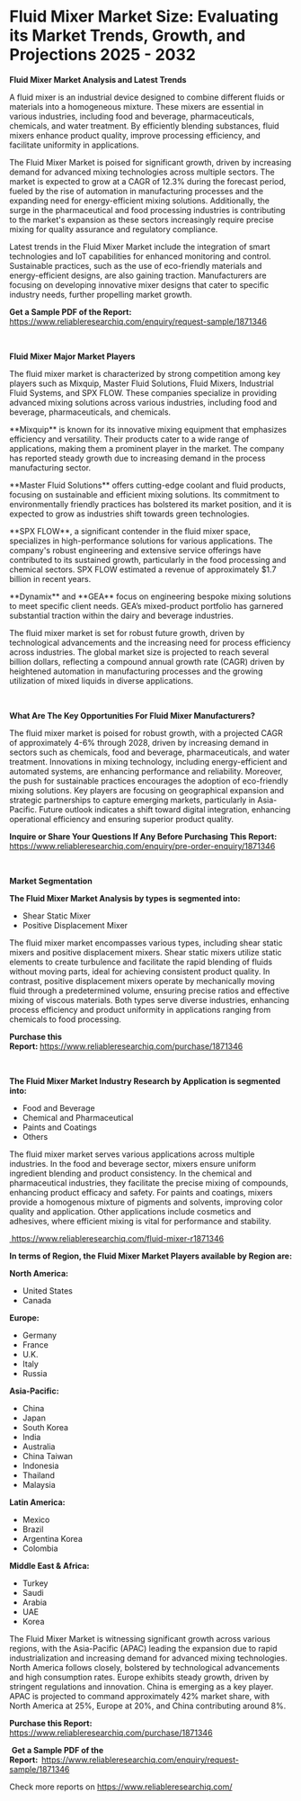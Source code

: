 <p><h1>Fluid Mixer Market Size: Evaluating its Market Trends, Growth, and Projections 2025 - 2032</h1></p><p><strong>Fluid Mixer Market Analysis and Latest Trends</strong></p>
<p><p>A fluid mixer is an industrial device designed to combine different fluids or materials into a homogeneous mixture. These mixers are essential in various industries, including food and beverage, pharmaceuticals, chemicals, and water treatment. By efficiently blending substances, fluid mixers enhance product quality, improve processing efficiency, and facilitate uniformity in applications.</p><p>The Fluid Mixer Market is poised for significant growth, driven by increasing demand for advanced mixing technologies across multiple sectors. The market is expected to grow at a CAGR of 12.3% during the forecast period, fueled by the rise of automation in manufacturing processes and the expanding need for energy-efficient mixing solutions. Additionally, the surge in the pharmaceutical and food processing industries is contributing to the market's expansion as these sectors increasingly require precise mixing for quality assurance and regulatory compliance.</p><p>Latest trends in the Fluid Mixer Market include the integration of smart technologies and IoT capabilities for enhanced monitoring and control. Sustainable practices, such as the use of eco-friendly materials and energy-efficient designs, are also gaining traction. Manufacturers are focusing on developing innovative mixer designs that cater to specific industry needs, further propelling market growth.</p></p>
<p><strong>Get a Sample PDF of the Report:&nbsp;</strong> <a href="https://www.reliableresearchiq.com/enquiry/request-sample/1871346?utm_campaign=3132&utm_medium=2&utm_source=Github&utm_content=ia&utm_term=11042025&utm_id=fluid-mixer">https://www.reliableresearchiq.com/enquiry/request-sample/1871346</a></p>
<p>&nbsp;</p>
<p><strong>Fluid Mixer Major Market Players</strong></p>
<p><p>The fluid mixer market is characterized by strong competition among key players such as Mixquip, Master Fluid Solutions, Fluid Mixers, Industrial Fluid Systems, and SPX FLOW. These companies specialize in providing advanced mixing solutions across various industries, including food and beverage, pharmaceuticals, and chemicals.</p><p>**Mixquip** is known for its innovative mixing equipment that emphasizes efficiency and versatility. Their products cater to a wide range of applications, making them a prominent player in the market. The company has reported steady growth due to increasing demand in the process manufacturing sector.</p><p>**Master Fluid Solutions** offers cutting-edge coolant and fluid products, focusing on sustainable and efficient mixing solutions. Its commitment to environmentally friendly practices has bolstered its market position, and it is expected to grow as industries shift towards green technologies.</p><p>**SPX FLOW**, a significant contender in the fluid mixer space, specializes in high-performance solutions for various applications. The company's robust engineering and extensive service offerings have contributed to its sustained growth, particularly in the food processing and chemical sectors. SPX FLOW estimated a revenue of approximately $1.7 billion in recent years.</p><p>**Dynamix** and **GEA** focus on engineering bespoke mixing solutions to meet specific client needs. GEA’s mixed-product portfolio has garnered substantial traction within the dairy and beverage industries.</p><p>The fluid mixer market is set for robust future growth, driven by technological advancements and the increasing need for process efficiency across industries. The global market size is projected to reach several billion dollars, reflecting a compound annual growth rate (CAGR) driven by heightened automation in manufacturing processes and the growing utilization of mixed liquids in diverse applications.</p></p>
<p>&nbsp;</p>
<p><strong>What Are The Key Opportunities For Fluid Mixer Manufacturers?</strong></p>
<p><p>The fluid mixer market is poised for robust growth, with a projected CAGR of approximately 4-6% through 2028, driven by increasing demand in sectors such as chemicals, food and beverage, pharmaceuticals, and water treatment. Innovations in mixing technology, including energy-efficient and automated systems, are enhancing performance and reliability. Moreover, the push for sustainable practices encourages the adoption of eco-friendly mixing solutions. Key players are focusing on geographical expansion and strategic partnerships to capture emerging markets, particularly in Asia-Pacific. Future outlook indicates a shift toward digital integration, enhancing operational efficiency and ensuring superior product quality.</p></p>
<p><strong>Inquire or Share Your Questions If Any Before Purchasing This Report:</strong> <a href="https://www.reliableresearchiq.com/enquiry/pre-order-enquiry/1871346?utm_campaign=3132&utm_medium=2&utm_source=Github&utm_content=ia&utm_term=11042025&utm_id=fluid-mixer">https://www.reliableresearchiq.com/enquiry/pre-order-enquiry/1871346</a></p>
<p>&nbsp;</p>
<p><strong>Market Segmentation</strong></p>
<p><strong>The Fluid Mixer Market Analysis by types is segmented into:</strong></p>
<p><ul><li>Shear Static Mixer</li><li>Positive Displacement Mixer</li></ul></p>
<p><p>The fluid mixer market encompasses various types, including shear static mixers and positive displacement mixers. Shear static mixers utilize static elements to create turbulence and facilitate the rapid blending of fluids without moving parts, ideal for achieving consistent product quality. In contrast, positive displacement mixers operate by mechanically moving fluid through a predetermined volume, ensuring precise ratios and effective mixing of viscous materials. Both types serve diverse industries, enhancing process efficiency and product uniformity in applications ranging from chemicals to food processing.</p></p>
<p><strong>Purchase this Report:&nbsp;</strong><a href="https://www.reliableresearchiq.com/purchase/1871346?utm_campaign=3132&utm_medium=2&utm_source=Github&utm_content=ia&utm_term=11042025&utm_id=fluid-mixer">https://www.reliableresearchiq.com/purchase/1871346</a></p>
<p>&nbsp;</p>
<p><strong>The Fluid Mixer Market Industry Research by Application is segmented into:</strong></p>
<p><ul><li>Food and Beverage</li><li>Chemical and Pharmaceutical</li><li>Paints and Coatings</li><li>Others</li></ul></p>
<p><p>The fluid mixer market serves various applications across multiple industries. In the food and beverage sector, mixers ensure uniform ingredient blending and product consistency. In the chemical and pharmaceutical industries, they facilitate the precise mixing of compounds, enhancing product efficacy and safety. For paints and coatings, mixers provide a homogenous mixture of pigments and solvents, improving color quality and application. Other applications include cosmetics and adhesives, where efficient mixing is vital for performance and stability.</p></p>
<p><a href="https://www.reliableresearchiq.com/fluid-mixer-r1871346?utm_campaign=3132&utm_medium=2&utm_source=Github&utm_content=ia&utm_term=11042025&utm_id=fluid-mixer">&nbsp;https://www.reliableresearchiq.com/fluid-mixer-r1871346</a></p>
<p><strong>In terms of Region, the Fluid Mixer Market Players available by Region are:</strong></p>
<p>
    <p> <strong> North America: </strong>
        <ul>
            <li>United States</li>
            <li>Canada</li>
        </ul>
        </p> 
    <p> <strong> Europe: </strong>
        <ul>
            <li>Germany</li>
            <li>France</li>
            <li>U.K.</li>
            <li>Italy</li>
            <li>Russia</li>
        </ul>
        </p> 
    <p> <strong> Asia-Pacific: </strong>
        <ul>
            <li>China</li>
            <li>Japan</li>
            <li>South Korea</li>
            <li>India</li>
            <li>Australia</li>
            <li>China Taiwan</li>
            <li>Indonesia</li>
            <li>Thailand</li>
            <li>Malaysia</li>
        </ul>
        </p> 
    <p> <strong> Latin America: </strong>
        <ul>
            <li>Mexico</li>
            <li>Brazil</li>
            <li>Argentina Korea</li>
            <li>Colombia</li>
        </ul>
        </p> 
    <p> <strong> Middle East & Africa: </strong>
        <ul>
            <li>Turkey</li>
            <li>Saudi</li>
            <li>Arabia</li>
            <li>UAE</li>
            <li>Korea</li>
        </ul>
    </p>
    </p>
<p><p>The Fluid Mixer Market is witnessing significant growth across various regions, with the Asia-Pacific (APAC) leading the expansion due to rapid industrialization and increasing demand for advanced mixing technologies. North America follows closely, bolstered by technological advancements and high consumption rates. Europe exhibits steady growth, driven by stringent regulations and innovation. China is emerging as a key player. APAC is projected to command approximately 42% market share, with North America at 25%, Europe at 20%, and China contributing around 8%.</p></p>
<p><strong>Purchase this Report: </strong><a href="https://www.reliableresearchiq.com/purchase/1871346?utm_campaign=3132&utm_medium=2&utm_source=Github&utm_content=ia&utm_term=11042025&utm_id=fluid-mixer">https://www.reliableresearchiq.com/purchase/1871346</a></p>
<p>&nbsp;<strong>Get a Sample PDF of the Report:&nbsp;&nbsp;</strong><a href="https://www.reliableresearchiq.com/enquiry/request-sample/1871346?utm_campaign=3132&utm_medium=2&utm_source=Github&utm_content=ia&utm_term=11042025&utm_id=fluid-mixer">https://www.reliableresearchiq.com/enquiry/request-sample/1871346</a></p>
<p><strong></strong></p>
<p>Check more reports on <a href="https://www.reliableresearchiq.com/?utm_campaign=3132&utm_medium=2&utm_source=Github&utm_content=ia&utm_term=11042025&utm_id=fluid-mixer">https://www.reliableresearchiq.com/</a></p>